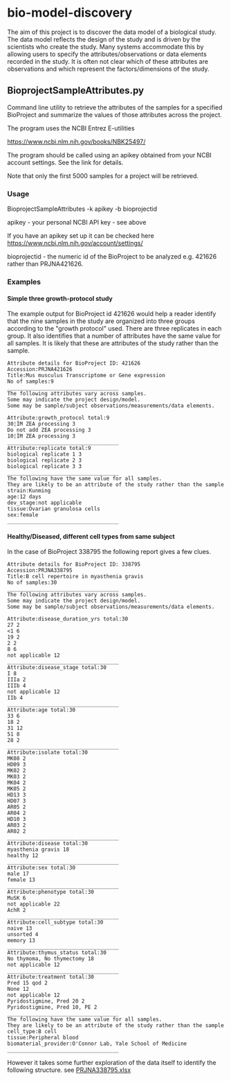 # bio-model-discovery
The aim of this project is to discover the data model of a biological study. The data model reflects the design of the study and is driven by the scientists who create the study. Many systems accommodate this by allowing users to specify the attributes/observations or data elements recorded in the study. It is often not clear which of these attributes are observations and which represent the factors/dimensions of the study.

## BioprojectSampleAttributes.py
Command line utility to retrieve the attributes of the samples for a specified BioProject and summarize the values of those attributes across the project.

The program uses the NCBI Entrez E-utilities

<https://www.ncbi.nlm.nih.gov/books/NBK25497/>

The program should be called using an apikey obtained from your NCBI account settings. See the link for details.


Note that only the first 5000 samples for a project will be retrieved.

### Usage
BioprojectSampleAttributes -k apikey -b bioprojectid

apikey - your personal NCBI API key - see above

If you have an apikey set up it can be checked here <https://www.ncbi.nlm.nih.gov/account/settings/>

bioprojectid - the numeric id of the BioProject to be analyzed e.g. 421626 rather than PRJNA421626.

### Examples
#### Simple three growth-protocol study
The example output for BioProject id 421626 would help a reader identify that the nine samples in the study are organized into three groups according to the "growth protocol" used. There are three replicates in each group. It also identifies that a number of attributes have the same value for all samples. It is likely that these are attributes of the study rather than the sample.

```
Attribute details for BioProject ID: 421626
Accession:PRJNA421626
Title:Mus musculus Transcriptome or Gene expression
No of samples:9
____________________________________
The following attributes vary across samples.
Some may indicate the project design/model.
Some may be sample/subject observations/measurements/data elements.

Attribute:growth_protocol total:9
30¦ÌM ZEA processing 3
Do not add ZEA processing 3
10¦ÌM ZEA processing 3
____________________________________
Attribute:replicate total:9
biological replicate 1 3
biological replicate 2 3
biological replicate 3 3
____________________________________
The following have the same value for all samples.
They are likely to be an attribute of the study rather than the sample
strain:Kunming
age:12 days
dev_stage:not applicable
tissue:Ovarian granulosa cells
sex:female
____________________________________
```
#### Healthy/Diseased, different cell types from same subject
In the case of BioProject 338795 the following report gives a few clues.

```
Attribute details for BioProject ID: 338795
Accession:PRJNA338795
Title:B cell repertoire in myasthenia gravis
No of samples:30
____________________________________
The following attributes vary across samples.
Some may indicate the project design/model.
Some may be sample/subject observations/measurements/data elements.

Attribute:disease_duration_yrs total:30
27 2
<1 6
19 2
2 2
8 6
not applicable 12
____________________________________
Attribute:disease_stage total:30
I 8
IIIa 2
IIIb 4
not applicable 12
IIb 4
____________________________________
Attribute:age total:30
33 6
18 2
31 12
51 8
28 2
____________________________________
Attribute:isolate total:30
MK08 2
HD09 3
MK02 2
MK03 2
MK04 2
MK05 2
HD13 3
HD07 3
AR05 2
AR04 2
HD10 3
AR03 2
AR02 2
____________________________________
Attribute:disease total:30
myasthenia gravis 18
healthy 12
____________________________________
Attribute:sex total:30
male 17
female 13
____________________________________
Attribute:phenotype total:30
MuSK 6
not applicable 22
AchR 2
____________________________________
Attribute:cell_subtype total:30
naive 13
unsorted 4
memory 13
____________________________________
Attribute:thymus_status total:30
No thymoma, No thymectomy 18
not applicable 12
____________________________________
Attribute:treatment total:30
Pred 15 qod 2
None 12
not applicable 12
Pyridostigmine, Pred 20 2
Pyridostigmine, Pred 10, PE 2
____________________________________
The following have the same value for all samples.
They are likely to be an attribute of the study rather than the sample
cell_type:B cell
tissue:Peripheral blood
biomaterial_provider:O'Connor Lab, Yale School of Medicine
____________________________________
```
However it takes some further exploration of the data itself to identify the following structure. see [PRJNA338795.xlsx](https://github.com/ianfore/bio-model-discovery/files/1564065/PRJNA338795.xlsx)



